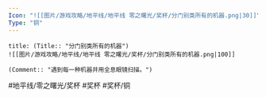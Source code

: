 ```yaml
---
Icon: "![[图片/游戏攻略/地平线/地平线 零之曙光/奖杯/分门别类所有的机器.png|30]]"
Type: "铜"
---
```

```ad-common-bronze-trophy
title: (Title:: "分门别类所有的机器")
![[图片/游戏攻略/地平线/地平线 零之曙光/奖杯/分门别类所有的机器.png|100]]

(Comment:: "遇到每一种机器并用全息眼镜扫描。")
```

#地平线/零之曙光/奖杯 #奖杯 #奖杯/铜
